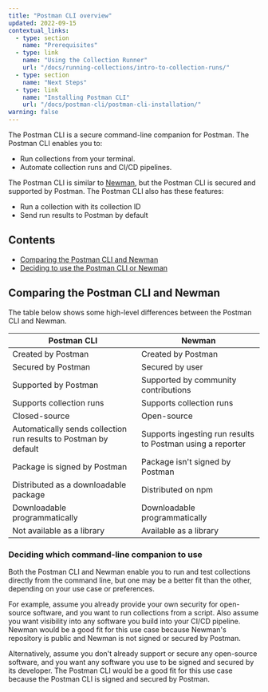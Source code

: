 ```yaml
---
title: "Postman CLI overview"
updated: 2022-09-15
contextual_links:
  - type: section
    name: "Prerequisites"
  - type: link
    name: "Using the Collection Runner"
    url: "/docs/running-collections/intro-to-collection-runs/"
  - type: section
    name: "Next Steps"
  - type: link
    name: "Installing Postman CLI"
    url: "/docs/postman-cli/postman-cli-installation/"
warning: false
---
```


The Postman CLI is a secure command-line companion for Postman. The Postman CLI enables you to:

* Run collections from your terminal.
* Automate collection runs and CI/CD pipelines.

The Postman CLI is similar to [Newman](/docs/running-collections/using-newman-cli/command-line-integration-with-newman/), but the Postman CLI is secured and supported by Postman. The Postman CLI also has these features:

* Run a collection with its collection ID
* Send run results to Postman by default

## Contents

* [Comparing the Postman CLI and Newman](#comparing-postman-cli-and-newman)
* [Deciding to use the Postman CLI or Newman](#deciding-to-use-postman-cli-or-newman)

## Comparing the Postman CLI and Newman

The table below shows some high-level differences between the Postman CLI and Newman.

| Postman CLI  | Newman  |
|---|---|
| Created by Postman | Created by Postman |
| Secured by Postman | Secured by user |
| Supported by Postman | Supported by community contributions |
| Supports collection runs| Supports collection runs  |
| Closed-source | Open-source |
| Automatically sends collection run results to Postman by default | Supports ingesting run results to Postman using a reporter |
| Package is signed by Postman | Package isn't signed by Postman |
| Distributed as a downloadable package | Distributed on npm |
| Downloadable programmatically | Downloadable programmatically
| Not available as a library | Available as a library

### Deciding which command-line companion to use

Both the Postman CLI and Newman enable you to run and test collections directly from the command line, but one may be a better fit than the other, depending on your use case or preferences.

For example, assume you already provide your own security for open-source software, and you want to run collections from a script. Also assume you want visibility into any software you build into your CI/CD pipeline. Newman would be a good fit for this use case because Newman's repository is public and Newman is not signed or secured by Postman.

Alternatively, assume you don't already support or secure any open-source software, and you want any software you use to be signed and secured by its developer. The Postman CLI would be a good fit for this use case because the Postman CLI is signed and secured by Postman.
